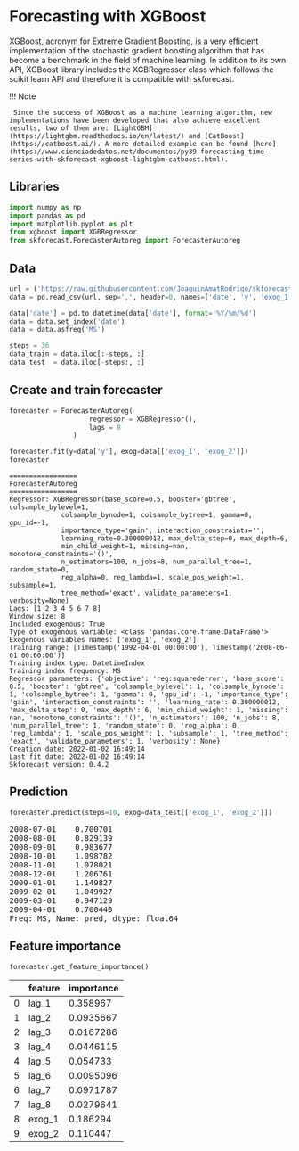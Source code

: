 # Forecasting with XGBoost

XGBoost, acronym for Extreme Gradient Boosting, is a very efficient implementation of the stochastic gradient boosting algorithm that has become a benchmark in the field of machine learning. In addition to its own API, XGBoost library includes the XGBRegressor class which follows the scikit learn API and therefore it is compatible with skforecast.

!!! Note

     Since the success of XGBoost as a machine learning algorithm, new implementations have been developed that also achieve excellent results, two of them are: [LightGBM](https://lightgbm.readthedocs.io/en/latest/) and [CatBoost](https://catboost.ai/). A more detailed example can be found [here](https://www.cienciadedatos.net/documentos/py39-forecasting-time-series-with-skforecast-xgboost-lightgbm-catboost.html).



## Libraries

``` python
import numpy as np
import pandas as pd
import matplotlib.pyplot as plt
from xgboost import XGBRegressor
from skforecast.ForecasterAutoreg import ForecasterAutoreg
```
## Data

``` python
url = ('https://raw.githubusercontent.com/JoaquinAmatRodrigo/skforecast/master/data/h2o_exog.csv')
data = pd.read_csv(url, sep=',', header=0, names=['date', 'y', 'exog_1', 'exog_2'])

data['date'] = pd.to_datetime(data['date'], format='%Y/%m/%d')
data = data.set_index('date')
data = data.asfreq('MS')

steps = 36
data_train = data.iloc[:-steps, :]
data_test  = data.iloc[-steps:, :]
```

## Create and train forecaster


``` python
forecaster = ForecasterAutoreg(
                    regressor = XGBRegressor(),
                    lags = 8
                )

forecaster.fit(y=data['y'], exog=data[['exog_1', 'exog_2']])
forecaster
```

```
================= 
ForecasterAutoreg 
================= 
Regressor: XGBRegressor(base_score=0.5, booster='gbtree', colsample_bylevel=1,
             colsample_bynode=1, colsample_bytree=1, gamma=0, gpu_id=-1,
             importance_type='gain', interaction_constraints='',
             learning_rate=0.300000012, max_delta_step=0, max_depth=6,
             min_child_weight=1, missing=nan, monotone_constraints='()',
             n_estimators=100, n_jobs=8, num_parallel_tree=1, random_state=0,
             reg_alpha=0, reg_lambda=1, scale_pos_weight=1, subsample=1,
             tree_method='exact', validate_parameters=1, verbosity=None) 
Lags: [1 2 3 4 5 6 7 8] 
Window size: 8 
Included exogenous: True 
Type of exogenous variable: <class 'pandas.core.frame.DataFrame'> 
Exogenous variables names: ['exog_1', 'exog_2'] 
Training range: [Timestamp('1992-04-01 00:00:00'), Timestamp('2008-06-01 00:00:00')] 
Training index type: DatetimeIndex 
Training index frequency: MS 
Regressor parameters: {'objective': 'reg:squarederror', 'base_score': 0.5, 'booster': 'gbtree', 'colsample_bylevel': 1, 'colsample_bynode': 1, 'colsample_bytree': 1, 'gamma': 0, 'gpu_id': -1, 'importance_type': 'gain', 'interaction_constraints': '', 'learning_rate': 0.300000012, 'max_delta_step': 0, 'max_depth': 6, 'min_child_weight': 1, 'missing': nan, 'monotone_constraints': '()', 'n_estimators': 100, 'n_jobs': 8, 'num_parallel_tree': 1, 'random_state': 0, 'reg_alpha': 0, 'reg_lambda': 1, 'scale_pos_weight': 1, 'subsample': 1, 'tree_method': 'exact', 'validate_parameters': 1, 'verbosity': None} 
Creation date: 2022-01-02 16:49:14 
Last fit date: 2022-01-02 16:49:14 
Skforecast version: 0.4.2 
```

## Prediction 

``` python
forecaster.predict(steps=10, exog=data_test[['exog_1', 'exog_2']])
```

<pre>
2008-07-01    0.700701
2008-08-01    0.829139
2008-09-01    0.983677
2008-10-01    1.098782
2008-11-01    1.078021
2008-12-01    1.206761
2009-01-01    1.149827
2009-02-01    1.049927
2009-03-01    0.947129
2009-04-01    0.700440
Freq: MS, Name: pred, dtype: float64
</pre>

## Feature importance

``` python
forecaster.get_feature_importance()
```

|    | feature   |   importance |
|----|-----------|--------------|
|  0 | lag_1     |    0.358967  |
|  1 | lag_2     |    0.0935667 |
|  2 | lag_3     |    0.0167286 |
|  3 | lag_4     |    0.0446115 |
|  4 | lag_5     |    0.054733  |
|  5 | lag_6     |    0.0095096 |
|  6 | lag_7     |    0.0971787 |
|  7 | lag_8     |    0.0279641 |
|  8 | exog_1    |    0.186294  |
|  9 | exog_2    |    0.110447  |